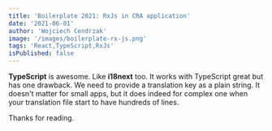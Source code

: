 ```yaml
---
title: 'Boilerplate 2021: RxJs in CRA application'
date: '2021-06-01'
author: 'Wojciech Cendrzak'
image: '/images/boilerplate-rx-js.png'
tags: 'React,TypeScript,RxJs'
isPublished: false
---
```


**TypeScript** is awesome. Like **i18next** too. It works with TypeScript great but has one drawback. We need to provide a translation key as a plain string. It doesn't matter for small apps, but it does indeed for complex one when your translation file start to have hundreds of lines.

Thanks for reading.
